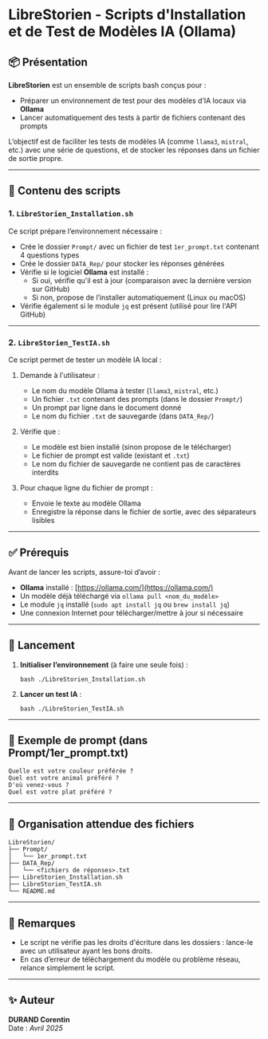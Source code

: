 # LibreStorien - Scripts d'Installation et de Test de Modèles IA (Ollama)

## 📦 Présentation

**LibreStorien** est un ensemble de scripts bash conçus pour :
- Préparer un environnement de test pour des modèles d’IA locaux via **Ollama**
- Lancer automatiquement des tests à partir de fichiers contenant des prompts

L’objectif est de faciliter les tests de modèles IA (comme `llama3`, `mistral`, etc.) avec une série de questions, et de stocker les réponses dans un fichier de sortie propre.

---

## 📁 Contenu des scripts

### 1. `LibreStorien_Installation.sh`

Ce script prépare l’environnement nécessaire :

- Crée le dossier `Prompt/` avec un fichier de test `1er_prompt.txt` contenant 4 questions types
- Crée le dossier `DATA_Rep/` pour stocker les réponses générées
- Vérifie si le logiciel **Ollama** est installé :
  - Si oui, vérifie qu'il est à jour (comparaison avec la dernière version sur GitHub)
  - Si non, propose de l’installer automatiquement (Linux ou macOS)
- Vérifie également si le module `jq` est présent (utilisé pour lire l'API GitHub)

---

### 2. `LibreStorien_TestIA.sh`

Ce script permet de tester un modèle IA local :

1. Demande à l'utilisateur :
   - Le nom du modèle Ollama à tester (`llama3`, `mistral`, etc.)
   - Un fichier `.txt` contenant des prompts (dans le dossier `Prompt/`)
   - Un prompt par ligne dans le document donné
   - Le nom du fichier `.txt` de sauvegarde (dans `DATA_Rep/`)

2. Vérifie que :
   - Le modèle est bien installé (sinon propose de le télécharger)
   - Le fichier de prompt est valide (existant et `.txt`)
   - Le nom du fichier de sauvegarde ne contient pas de caractères interdits

3. Pour chaque ligne du fichier de prompt :
   - Envoie le texte au modèle Ollama
   - Enregistre la réponse dans le fichier de sortie, avec des séparateurs lisibles

---

## ✅ Prérequis

Avant de lancer les scripts, assure-toi d’avoir :

- **Ollama** installé : [https://ollama.com/](https://ollama.com/)
- Un modèle déjà téléchargé via `ollama pull <nom_du_modèle>`
- Le module `jq` installé (`sudo apt install jq` ou `brew install jq`)
- Une connexion Internet pour télécharger/mettre à jour si nécessaire

---

## 🚀 Lancement

1. **Initialiser l’environnement** (à faire une seule fois) :
   ```
   bash ./LibreStorien_Installation.sh
   ```

2. **Lancer un test IA** :
   ```
   bash ./LibreStorien_TestIA.sh
   ```

---

## 🧪 Exemple de prompt (dans Prompt/1er_prompt.txt)

```
Quelle est votre couleur préférée ?
Quel est votre animal préféré ?
D'où venez-vous ?
Quel est votre plat préféré ?
```

---

## 📂 Organisation attendue des fichiers

```
LibreStorien/
├── Prompt/
│   └── 1er_prompt.txt
├── DATA_Rep/
│   └── <fichiers de réponses>.txt
├── LibreStorien_Installation.sh
├── LibreStorien_TestIA.sh
└── README.md
```

---

## 🔐 Remarques

- Le script ne vérifie pas les droits d'écriture dans les dossiers : lance-le avec un utilisateur ayant les bons droits.
- En cas d’erreur de téléchargement du modèle ou problème réseau, relance simplement le script.

---

## ✨ Auteur

**DURAND Corentin**  
Date : *Avril 2025*
